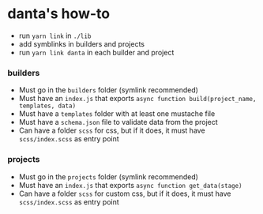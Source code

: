 # danta's how-to

- run `yarn link` in `./lib`
- add symblinks in builders and projects
- run `yarn link danta` in each builder and project

### builders
- Must go in the `builders` folder (symlink recommended)
- Must have an `index.js` that exports `async function build(project_name, templates, data)`
- Must have a `templates` folder with at least one mustache file
- Must have a `schema.json` file to validate data from the project
- Can have a folder `scss` for css, but if it does, it must have `scss/index.scss` as entry point

### projects
- Must go in the `projects` folder (symlink recommended)
- Must have an `index.js` that exports `async function get_data(stage)`
- Can have a folder `scss` for custom css, but if it does, it must have `scss/index.scss` as entry point
